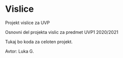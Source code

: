 # Vislice
Projekt vislice za UVP

Osnovni del projekta vislic za predmet UVP1 2020/2021

Tukaj bo koda za celoten projekt.

Avtor:
Luka G.
